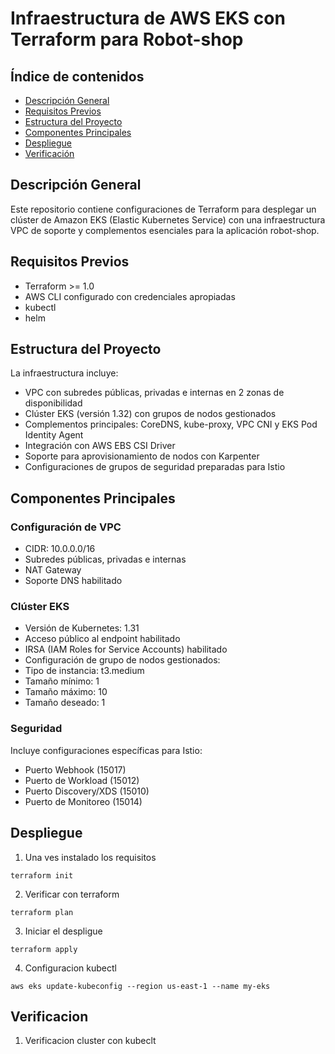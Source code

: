 # Infraestructura de AWS EKS con Terraform para Robot-shop

## Índice de contenidos
* [Descripción General](#descripcion)
* [Requisitos Previos](#requisitos)
* [Estructura del Proyecto](#estructura)
* [Componentes Principales](#componentes)
* [Despliegue](#despliegue)
* [Verificación](#verificacion)

<a name="descripcion"></a>
## Descripción General
Este repositorio contiene configuraciones de Terraform para desplegar un clúster de Amazon EKS (Elastic Kubernetes Service) con una infraestructura VPC de soporte y complementos esenciales para la aplicación robot-shop.

<a name="requisitos"></a>
## Requisitos Previos
- Terraform >= 1.0
- AWS CLI configurado con credenciales apropiadas
- kubectl
- helm

<a name="estructura"></a>
## Estructura del Proyecto
La infraestructura incluye:
- VPC con subredes públicas, privadas e internas en 2 zonas de disponibilidad
- Clúster EKS (versión 1.32) con grupos de nodos gestionados
- Complementos principales: CoreDNS, kube-proxy, VPC CNI y EKS Pod Identity Agent
- Integración con AWS EBS CSI Driver
- Soporte para aprovisionamiento de nodos con Karpenter
- Configuraciones de grupos de seguridad preparadas para Istio

<a name="componentes"></a>
## Componentes Principales

### Configuración de VPC
- CIDR: 10.0.0.0/16
- Subredes públicas, privadas e internas
- NAT Gateway
- Soporte DNS habilitado

### Clúster EKS
- Versión de Kubernetes: 1.31
- Acceso público al endpoint habilitado
- IRSA (IAM Roles for Service Accounts) habilitado
- Configuración de grupo de nodos gestionados:
 - Tipo de instancia: t3.medium
 - Tamaño mínimo: 1
 - Tamaño máximo: 10
 - Tamaño deseado: 1

### Seguridad
Incluye configuraciones específicas para Istio:
- Puerto Webhook (15017)
- Puerto de Workload (15012)
- Puerto Discovery/XDS (15010)
- Puerto de Monitoreo (15014)

<a name="despliegue"></a>
## Despliegue
1. Una ves instalado los requisitos
```
terraform init
```
2. Verificar con terraform
```
terraform plan
```
3. Iniciar el despligue
```
terraform apply
```
4. Configuracion kubectl
```
aws eks update-kubeconfig --region us-east-1 --name my-eks
```

<a name="verificacion"></a>
## Verificacion 

1. Verificacion cluster con kubeclt
```
```



